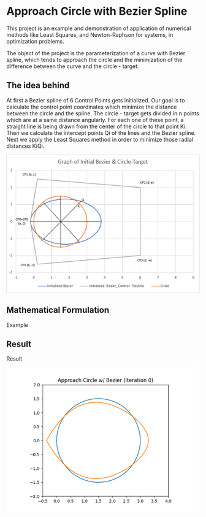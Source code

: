# Approach Circle with Bezier Spline

This project is an example and demonstration of application of numerical methods like Least Squares, and Newton-Raphson
for systems, in optimization problems. 

The object of the project is the parameterization of a curve with Bezier spline, which tends to approach the circle and
the minimization of the difference between the curve and the circle - target.

## The idea behind

At first a Bezier spline of 6 Control Points gets initialized. Our goal is to calculate the control point coordinates
which minimize the distance between the circle and the spline. The circle - target gets divided in n points which are at
a same distance angularly. For each one of these point, a straight line is being drawn from the center of the circle to
that point Ki. Then we calculate the intercept points Qi of the lines and the Bezier spline. Next we apply the Least
Squares method in order to minimize those radial distances KiQi.

![The idea behind](readme/idea.png)

## Mathematical Formulation

Example

## Result

Result

![Result](readme/animation.gif)
